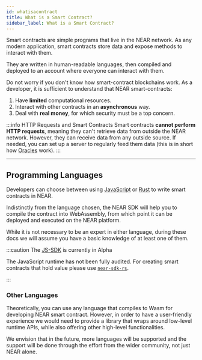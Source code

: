 ```yaml
---
id: whatisacontract
title: What is a Smart Contract?
sidebar_label: What is a Smart Contract?
---
```


Smart contracts are simple programs that live in the NEAR network. As any modern application, smart contracts store data and expose methods to interact with them.

They are written in human-readable languages, then compiled and deployed to an account where everyone can interact with them.

Do not worry if you don't know how smart-contract blockchains work. As a developer, it is sufficient to understand that NEAR smart-contracts:
1. Have **limited** computational resources.
2. Interact with other contracts in an **asynchronous** way.
3. Deal with **real money**, for which security must be a top concern.

:::info HTTP Requests and Smart Contracts
Smart contracts **cannot perform HTTP requests**, meaning they can't retrieve data from outside the NEAR network. However, they can receive data from any outside source. If needed, you can set up a server to regularly feed them data (this is in short how [Oracles](../relevant-contracts/oracles.md) work).
:::

---

## Programming Languages
Developers can choose between using [JavaScript](../../sdk/js/js-sdk.md) or [Rust](../../sdk/rust/rs-sdk.md) to write smart contracts in NEAR.

Indistinctly from the language chosen, the NEAR SDK will help you to compile the contract into WebAssembly, from which point it can be deployed and executed on the NEAR platform.

While it is not necessary to be an expert in either language, during these docs we will assume you have a basic knowledge of at least one of them.

:::caution The [JS-SDK](https://github.com/near/near-sdk-js/releases/) is currently in Alpha

The JavaScript runtime has not been fully audited. For creating smart contracts that hold value please use [`near-sdk-rs`](https://github.com/near/near-sdk-rs). 

:::


### Other Languages
Theoretically, you can use any language that compiles to Wasm for developing NEAR smart contract. However, in order to have a user-friendly experience we would need
to provide a library that wraps around low-level runtime APIs, while also offering other high-level functionalities.

We envision that in the future, more languages will be supported and the support will be done through the effort from the wider community, not just NEAR alone.
